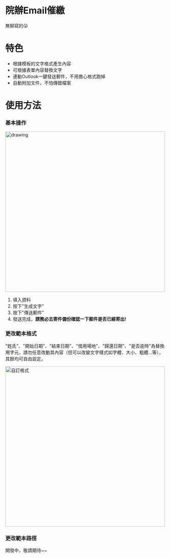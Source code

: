 # 院辦Email催繳
無聊寫的😜

# 特色
* 根據模板的文字格式產生內容
* 可根據表單內容替換文字
* 連動Outlook一鍵發送郵件，不用擔心格式跑掉
* 自動附加文件，不怕傳錯檔案

# 使用方法
### 基本操作

<img src="https://user-images.githubusercontent.com/57737139/137276532-3717386c-463f-4e95-8876-539c05b70065.gif" alt="drawing" width="500"/>

1. 填入資料
2. 按下"生成文字"
3. 按下"傳送郵件"
4. 發送完成，**請務必去寄件備份確認一下郵件是否已經寄出!**

### 更改範本格式
"姓氏"、"開始日期"、"結束日期"、"借用場地"、"歸還日期"、"是否逾時"為替換用字元，請勿任意改動其內容（但可以改變文字樣式如字體、大小、粗體...等），其餘均可自由設定。

<img src="https://user-images.githubusercontent.com/57737139/137278388-b669ccac-2d76-47f5-b31e-5c2e8f121f8c.gif" alt="自訂格式" width="500"/>

### 更改範本路徑
開發中，敬請期待~~

